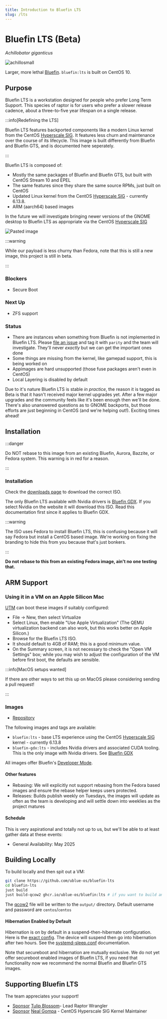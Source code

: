 ```yaml
---
title: Introduction to Bluefin LTS
slug: /lts
---
```


# Bluefin LTS (Beta)
*Achillobator giganticus*

![achillosmall](https://github.com/user-attachments/assets/b6945e80-34e4-44bb-8518-91ad31fed56d)


Larger, more lethal [Bluefin](https://projectbluefin.io). `bluefin:lts` is built on CentOS 10.

## Purpose

Bluefin LTS is a workstation designed for people who prefer Long Term Support. 
This species of raptor is for users who prefer a slower release cadence, about a three-to-five year lifespan on a single release.

:::info[Redefining the LTS]

Bluefin LTS features backported components like a modern Linux kernel from the CentOS [Hyperscale SIG](https://sigs.centos.org/hyperscale/). It features less churn and maintenance over the course of its lifecycle. This image is built differently from Bluefin and Bluefin GTS, and is documented here seperately.

::: 

Bluefin LTS is composed of:

- Mostly the same packages of Bluefin and Bluefin GTS, but built with CentOS Stream 10 and EPEL
- The same features since they share the same source RPMs, just built on CentOS
- Updated Linux kernel from the CentOS [Hyperscale SIG](https://sigs.centos.org/hyperscale/) - currently 6.13.8.
- ARM (aarch64) based images
  
In the future we will investigate bringing newer versions of the GNOME desktop to Bluefin LTS as appropriate via the CentOS [Hyperscale SIG](https://sigs.centos.org/hyperscale/)

![Pasted image](https://github.com/user-attachments/assets/3972ac0f-d37e-4e89-ae91-ff1eb76eabeb)

:::warning

While our payload is less churny than Fedora, note that this is still a new image, this project is still in beta.

:::

### Blockers

- Secure Boot

### Next Up 

- ZFS support

### Status

- There are instances when something from Bluefin is not implemented in Bluefin LTS. Please [file an issue](https://github.com/ublue-os/bluefin-lts/issues) and tag it with `parity` and the team will investigate. They'll never _exactly_ but we can get the important ones done
- Some things are missing from the kernel, like gamepad support, this is being worked on
- Appimages are hard unsupported (those fuse packages aren't even in CentOS)
- Local Layering is disabled by default

Due to it's nature Bluefin LTS is stable _in practice_, the reason it is tagged as Beta is that it hasn't received major kernel upgrades yet. After a few major upgrades and the community feels like it's been enough then we'll be done. There's also unanswered questions as to GNOME backports, but those efforts are just beginning in CentOS (and we're helping out!). Exciting times ahead!

## Installation

:::danger

Do NOT rebase to this image from an existing Bluefin, Aurora, Bazzite, or Fedora system. This warning is in red for a reason. 

:::

### Installation 

Check the [downloads page](./downloads.md) to download the correct ISO. 

The only Bluefin LTS available with Nvidia drivers is [Bluefin GDX](/gdx). If you select Nvidia on the website it will download this ISO. Read this documentation first since it applies to Bluefin GDX. 

:::warning

The ISO uses Fedora to install Bluefin LTS, this is confusing because it will say Fedora but install a CentOS based image. We're working on fixing the branding to hide this from you because that's just bonkers.

:::

**Do not rebase to this from an existing Fedora image, ain't no one testing that.**

## ARM Support

### Using it in a VM on an Apple Silicon Mac

[UTM](https://github.com/utmapp/UTM/) can boot these images if suitably configured:

*   File → New, then select Virtualize
*   Select Linux, then enable "Use Apple Virtualization" (The QEMU virtualization backend can also work, but this works better on Apple Silicon.)
*   Browse for the Bluefin LTS ISO.
*   It should default to 4GB of RAM; this is a good minimum value.
*   On the Summary screen, it is not necessary to check the "Open VM Settings" box; while you may wish to adjust the configuration of the VM before first boot, the defaults are sensible.

:::info[MacOS setups wanted]

If there are other ways to set this up on MacOS please considering sending a pull request!

:::

### Images

- [Repository](https://github.com/ublue-os/bluefin-lts)

The following images and tags are available:

- `bluefin:lts` - base LTS experience using the CentOS [Hyperscale SIG](https://sigs.centos.org/hyperscale/) kernel - currently 6.13.8
- `bluefin-gdx:lts` - includes Nvidia drivers and associated CUDA tooling. This is the only image with Nvidia drivers. See [Bluefin GDX](/gdx)

All images offer Bluefin's [Developer Mode](/bluefin-dx).
  
#### Other features

- Rebasing: We will explicitly not support rebasing from the Fedora based images and ensure the rebase helper keeps users protected.
- Releases: Builds publish weekly on Tuesdays, the images will update as often as the team is developing and will settle down into weeklies as the project matures

#### Schedule

This is very aspirational and totally not up to us, but we'll be able to at least gather data at these events: 

- General Availability: May 2025


## Building Locally 

To build locally and then spit out a VM: 

```bash
git clone https://github.com/ublue-os/bluefin-lts
cd bluefin-lts
just build
just build-qcow2 ghcr.io/ublue-os/bluefin:lts # if you want to build an ISO just change qcow2 to iso instead
```

The [qcow2](https://qemu-project.gitlab.io/qemu/system/images.html) file will be written to the `output/` directory. Default username and password are `centos`/`centos`

#### Hibernation Enabled by Default

Hibernation is on by default in a suspend-then-hibernate configuration. Here is the [exact config](https://github.com/ublue-os/bluefin-lts/blob/c0c8e2166cb5d0c4dd511ab3f677450c2cf8de0c/build_scripts/40-services.sh#L6). The device will suspend then go into hibernation after two hours. See the [systemd-sleep.conf](https://www.freedesktop.org/software/systemd/man/latest/systemd-sleep.conf.html) documentation.

Note that secureboot and hibernation are mutually exclusive. We do not yet offer secureboot enabled images of Bluefin LTS, if you need that functionality now we recommend the normal Bluefin and Bluefin GTS images.  

## Supporting Bluefin LTS

The team appreciates your support!

- <a class="github-button" href="https://github.com/sponsors/tulilirockz" data-color-scheme="no-preference: light; light: light; dark: dark;" data-icon="octicon-heart" data-size="large" aria-label="Sponsor tulilirockz">Sponsor</a> [Tulip Blossom](https://github.com/tulilirockz)- Lead Raptor Wrangler
- <a class="github-button" href="https://github.com/sponsors/Conan-Kudo" data-color-scheme="no-preference: light; light: light; dark: dark;" data-icon="octicon-heart" data-size="large" aria-label="Sponsor Neal Gompa">Sponsor</a> [Neal Gompa](https://github.com/sponsors/Conan-Kudo) - CentOS Hyperscale SIG Kernel Maintainer
